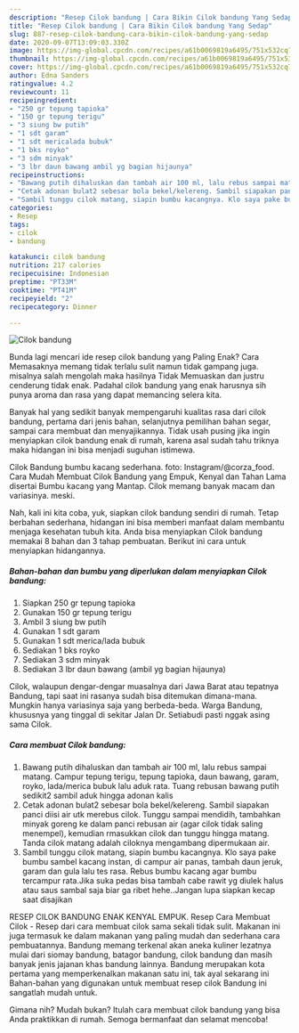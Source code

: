 ```yaml
---
description: "Resep Cilok bandung | Cara Bikin Cilok bandung Yang Sedap"
title: "Resep Cilok bandung | Cara Bikin Cilok bandung Yang Sedap"
slug: 887-resep-cilok-bandung-cara-bikin-cilok-bandung-yang-sedap
date: 2020-09-07T13:09:03.330Z
image: https://img-global.cpcdn.com/recipes/a61b0069819a6495/751x532cq70/cilok-bandung-foto-resep-utama.jpg
thumbnail: https://img-global.cpcdn.com/recipes/a61b0069819a6495/751x532cq70/cilok-bandung-foto-resep-utama.jpg
cover: https://img-global.cpcdn.com/recipes/a61b0069819a6495/751x532cq70/cilok-bandung-foto-resep-utama.jpg
author: Edna Sanders
ratingvalue: 4.2
reviewcount: 11
recipeingredient:
- "250 gr tepung tapioka"
- "150 gr tepung terigu"
- "3 siung bw putih"
- "1 sdt garam"
- "1 sdt mericalada bubuk"
- "1 bks royko"
- "3 sdm minyak"
- "3 lbr daun bawang ambil yg bagian hijaunya"
recipeinstructions:
- "Bawang putih dihaluskan dan tambah air 100 ml, lalu rebus sampai matang. Campur tepung terigu, tepung tapioka, daun bawang, garam, royko, lada/merica bubuk lalu aduk rata. Tuang rebusan bawang putih sedikit2 sambil aduk hingga adonan kalis"
- "Cetak adonan bulat2 sebesar bola bekel/kelereng. Sambil siapakan panci diisi air utk merebus cilok. Tunggu sampai mendidih, tambahkan minyak goreng ke dalam panci rebusan air (agar cilok tidak saling menempel), kemudian rmasukkan cilok dan tunggu hingga matang. Tanda cilok matang adalah ciloknya mengambang dipermukaan air."
- "Sambil tunggu cilok matang, siapin bumbu kacangnya. Klo saya pake bumbu sambel kacang instan, di campur air panas, tambah daun jeruk, garam dan gula lalu tes rasa. Rebus bumbu kacang agar bumbu tercampur rata.Jika suka pedas bisa tambah cabe rawit yg diulek halus atau saus sambal saja biar ga ribet hehe..Jangan lupa siapkan kecap saat disajikan"
categories:
- Resep
tags:
- cilok
- bandung

katakunci: cilok bandung 
nutrition: 217 calories
recipecuisine: Indonesian
preptime: "PT33M"
cooktime: "PT41M"
recipeyield: "2"
recipecategory: Dinner

---
```



![Cilok bandung](https://img-global.cpcdn.com/recipes/a61b0069819a6495/751x532cq70/cilok-bandung-foto-resep-utama.jpg)

Bunda lagi mencari ide resep cilok bandung yang Paling Enak? Cara Memasaknya memang tidak terlalu sulit namun tidak gampang juga. misalnya salah mengolah maka hasilnya Tidak Memuaskan dan justru cenderung tidak enak. Padahal cilok bandung yang enak harusnya sih punya aroma dan rasa yang dapat memancing selera kita.

Banyak hal yang sedikit banyak mempengaruhi kualitas rasa dari cilok bandung, pertama dari jenis bahan, selanjutnya pemilihan bahan segar, sampai cara membuat dan menyajikannya. Tidak usah pusing jika ingin menyiapkan cilok bandung enak di rumah, karena asal sudah tahu triknya maka hidangan ini bisa menjadi suguhan istimewa.

Cilok Bandung bumbu kacang sederhana. foto: Instagram/@corza_food. Cara Mudah Membuat Cilok Bandung yang Empuk, Kenyal dan Tahan Lama disertai Bumbu kacang yang Mantap. Cilok memang banyak macam dan variasinya. meski.


Nah, kali ini kita coba, yuk, siapkan cilok bandung sendiri di rumah. Tetap berbahan sederhana, hidangan ini bisa memberi manfaat dalam membantu menjaga kesehatan tubuh kita. Anda bisa menyiapkan Cilok bandung memakai 8 bahan dan 3 tahap pembuatan. Berikut ini cara untuk menyiapkan hidangannya.

<!--inarticleads1-->

##### Bahan-bahan dan bumbu yang diperlukan dalam menyiapkan Cilok bandung:

1. Siapkan 250 gr tepung tapioka
1. Gunakan 150 gr tepung terigu
1. Ambil 3 siung bw putih
1. Gunakan 1 sdt garam
1. Gunakan 1 sdt merica/lada bubuk
1. Sediakan 1 bks royko
1. Sediakan 3 sdm minyak
1. Sediakan 3 lbr daun bawang (ambil yg bagian hijaunya)


Cilok, walaupun dengar-dengar muasalnya dari Jawa Barat atau tepatnya Bandung, tapi saat ini rasanya sudah bisa ditemukan dimana-mana. Mungkin hanya variasinya saja yang berbeda-beda. Warga Bandung, khususnya yang tinggal di sekitar Jalan Dr. Setiabudi pasti nggak asing sama Cilok. 

<!--inarticleads2-->

##### Cara membuat Cilok bandung:

1. Bawang putih dihaluskan dan tambah air 100 ml, lalu rebus sampai matang. Campur tepung terigu, tepung tapioka, daun bawang, garam, royko, lada/merica bubuk lalu aduk rata. Tuang rebusan bawang putih sedikit2 sambil aduk hingga adonan kalis
1. Cetak adonan bulat2 sebesar bola bekel/kelereng. Sambil siapakan panci diisi air utk merebus cilok. Tunggu sampai mendidih, tambahkan minyak goreng ke dalam panci rebusan air (agar cilok tidak saling menempel), kemudian rmasukkan cilok dan tunggu hingga matang. Tanda cilok matang adalah ciloknya mengambang dipermukaan air.
1. Sambil tunggu cilok matang, siapin bumbu kacangnya. Klo saya pake bumbu sambel kacang instan, di campur air panas, tambah daun jeruk, garam dan gula lalu tes rasa. Rebus bumbu kacang agar bumbu tercampur rata.Jika suka pedas bisa tambah cabe rawit yg diulek halus atau saus sambal saja biar ga ribet hehe..Jangan lupa siapkan kecap saat disajikan


RESEP CILOK BANDUNG ENAK KENYAL EMPUK. Resep Cara Membuat Cilok - Resep dari cara membuat cilok sama sekali tidak sulit. Makanan ini juga termasuk ke dalam makanan yang paling mudah dan sederhana cara pembuatannya. Bandung memang terkenal akan aneka kuliner lezatnya mulai dari siomay bandung, batagor bandung, cilok bandung dan masih banyak jenis jajanan khas bandung lainnya. Bandung merupakan kota pertama yang memperkenalkan makanan satu ini, tak ayal sekarang ini Bahan-bahan yang digunakan untuk membuat resep cilok Bandung ini sangatlah mudah untuk. 

Gimana nih? Mudah bukan? Itulah cara membuat cilok bandung yang bisa Anda praktikkan di rumah. Semoga bermanfaat dan selamat mencoba!
